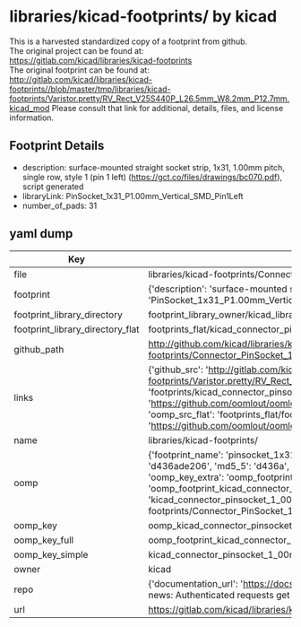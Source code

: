 # libraries/kicad-footprints/ by kicad  
This is a harvested standardized copy of a footprint from github.  
The original project can be found at:  
https://gitlab.com/kicad/libraries/kicad-footprints  
The original footprint can be found at:
http://gitlab.com/kicad/libraries/kicad-footprints//blob/master/tmp/libraries/kicad-footprints/Varistor.pretty/RV_Rect_V25S440P_L26.5mm_W8.2mm_P12.7mm.kicad_mod
Please consult that link for additional, details, files, and license information.  
## Footprint Details
* description: surface-mounted straight socket strip, 1x31, 1.00mm pitch, single row, style 1 (pin 1 left) (https://gct.co/files/drawings/bc070.pdf), script generated  
* libraryLink: PinSocket_1x31_P1.00mm_Vertical_SMD_Pin1Left  
* number_of_pads: 31  
## yaml dump  
| Key | Value |  
| --- | --- |  
| file | libraries/kicad-footprints/Connector_PinSocket_1.00mm.pretty/PinSocket_1x31_P1.00mm_Vertical_SMD_Pin1Left.kicad_mod |  
| footprint | {'description': 'surface-mounted straight socket strip, 1x31, 1.00mm pitch, single row, style 1 (pin 1 left) (https://gct.co/files/drawings/bc070.pdf), script generated', 'libraryLink': 'PinSocket_1x31_P1.00mm_Vertical_SMD_Pin1Left', 'number_of_pads': 31} |  
| footprint_library_directory | footprint_library_owner/kicad_libraries/kicad-footprints/ |  
| footprint_library_directory_flat | footprints_flat/kicad_connector_pinsocket_1_00mm_pinsocket_1x31_p1_00mm_vertical_smd_pin1left/working |  
| github_path | http://github.com/kicad/libraries/kicad-footprints//blob/master/tmp/libraries/kicad-footprints/Connector_PinSocket_1.00mm.pretty/PinSocket_1x31_P1.00mm_Vertical_SMD_Pin1Left.kicad_mod |  
| links | {'github_src': 'http://gitlab.com/kicad/libraries/kicad-footprints//blob/master/tmp/libraries/kicad-footprints/Varistor.pretty/RV_Rect_V25S440P_L26.5mm_W8.2mm_P12.7mm.kicad_mod', 'github_src_repo': 'https://gitlab.com/kicad/libraries/kicad-footprints', 'oomp_bot': 'footprints/kicad_connector_pinsocket_1_00mm_pinsocket_1x31_p1_00mm_vertical_smd_pin1left/working', 'oomp_bot_github': 'https://github.com/oomlout/oomlout_oomp_footprint_bot/tree/main/footprints/kicad_connector_pinsocket_1_00mm_pinsocket_1x31_p1_00mm_vertical_smd_pin1left/working', 'oomp_src_flat': 'footprints_flat/footprints_flat/kicad_connector_pinsocket_1_00mm_pinsocket_1x31_p1_00mm_vertical_smd_pin1left/working', 'oomp_src_flat_github': 'https://github.com/oomlout/oomlout_oomp_footprint_src/tree/main/footprints_flat/kicad_connector_pinsocket_1_00mm_pinsocket_1x31_p1_00mm_vertical_smd_pin1left/working'} |  
| name | libraries/kicad-footprints/ |  
| oomp | {'footprint_name': 'pinsocket_1x31_p1_00mm_vertical_smd_pin1left', 'library_name': 'connector_pinsocket_1_00mm', 'md5': 'd436ade2060a1789eca67ddc3696afbb', 'md5_10': 'd436ade206', 'md5_5': 'd436a', 'md5_6': 'd436ad', 'oomp_key': 'oomp_kicad_connector_pinsocket_1_00mm_pinsocket_1x31_p1_00mm_vertical_smd_pin1left', 'oomp_key_extra': 'oomp_footprint_kicad_connector_pinsocket_1_00mm_pinsocket_1x31_p1_00mm_vertical_smd_pin1left', 'oomp_key_full': 'oomp_footprint_kicad_connector_pinsocket_1_00mm_pinsocket_1x31_p1_00mm_vertical_smd_pin1left_d436ad', 'oomp_key_simple': 'kicad_connector_pinsocket_1_00mm_pinsocket_1x31_p1_00mm_vertical_smd_pin1left', 'original_filename': 'libraries/kicad-footprints/Connector_PinSocket_1.00mm.pretty/PinSocket_1x31_P1.00mm_Vertical_SMD_Pin1Left.kicad_mod', 'owner_name': 'kicad'} |  
| oomp_key | oomp_kicad_connector_pinsocket_1_00mm_pinsocket_1x31_p1_00mm_vertical_smd_pin1left |  
| oomp_key_full | oomp_footprint_kicad_connector_pinsocket_1_00mm_pinsocket_1x31_p1_00mm_vertical_smd_pin1left |  
| oomp_key_simple | kicad_connector_pinsocket_1_00mm_pinsocket_1x31_p1_00mm_vertical_smd_pin1left |  
| owner | kicad |  
| repo | {'documentation_url': 'https://docs.github.com/rest/overview/resources-in-the-rest-api#rate-limiting', 'message': "API rate limit exceeded for 84.66.173.59. (But here's the good news: Authenticated requests get a higher rate limit. Check out the documentation for more details.)"} |  
| url | https://gitlab.com/kicad/libraries/kicad-footprints |  

